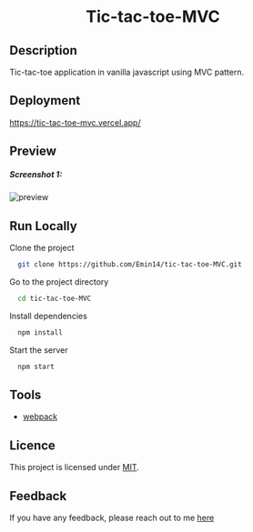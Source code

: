 <h1 align="center">Tic-tac-toe-MVC</h1>

## Description

Tic-tac-toe application in vanilla javascript using MVC pattern.


## Deployment

https://tic-tac-toe-mvc.vercel.app/

## Preview

<h5>Screenshot 1:</h5>

![preview](https://user-images.githubusercontent.com/122212022/283210366-32d24b68-d2a3-4cf9-a0c2-f88886d491a0.jpg)


## Run Locally

Clone the project

```bash
  git clone https://github.com/Emin14/tic-tac-toe-MVC.git
```

Go to the project directory

```bash
  cd tic-tac-toe-MVC
```

Install dependencies

```bash
  npm install
```

Start the server

```bash
  npm start
```


## Tools

- [webpack](https://webpack.js.org/)

## Licence

This project is licensed under [MIT](LICENSE).

## Feedback

If you have any feedback, please reach out to me [here](https://www.linkedin.com/in/emin-agjaev/)
